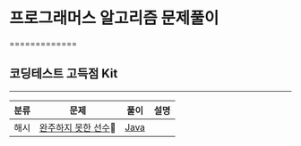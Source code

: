 # 프로그래머스 알고리즘 문제풀이
=============

## 코딩테스트 고득점 Kit
----------

|분류|문제|풀이|설명|
|:---:|:---:|:---:|:---:|
|해시|[완주하지 못한 선수](https://programmers.co.kr/learn/courses/30/lessons/42576?language=java)|[Java](https://github.com/steven0301/Programmers-Algorithm/blob/master/java/finish.java)||
